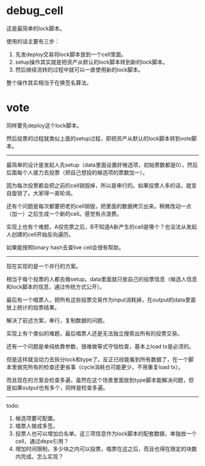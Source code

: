 # debug_cell

这是最简单的lock脚本。

使用的话主要有三步：

1. 先发deploy交易将lock脚本放到一个cell里面。
2. setup操作其实就是把资产从默认的lock脚本转到新的lock脚本。
3. 然后继续流转的过程中就可以一直使用新的lock脚本。

整个操作其实相当于在换签名算法。

# vote

同样要先deploy这个lock脚本。

然后投票的过程就类似上面的setup过程，即把资产从默认的lock脚本转到vote脚本。

---

最简单的设计是发起人先setup（data里面设置好候选项，初始票数都是0），然后后面每个人接力去投票（把自己想投的候选项的票数加一）。

因为每次投票都会把之前的cell销毁掉，所以是串行的。如果投票人多的话，就变自旋锁了。大家得一直轮询。

还有个问题是每次都要把老的cell销毁，把里面的数据拷贝出来。稍微改动一点（加一）之后生成一个新的cell。感觉有点浪费。

实现上也有个难题，A投完票之后，B不知道A新产生的cell是哪个？也没法从发起人创建的cell开始反向遍历。

如果能按照binary hash去查live cell会很有帮助。

---

现在实现的是一个并行的方案。

相当于每个投票的人都去做setup。data里面就只放自己的投票信息（候选人信息和lock脚本的信息，通过传统方式公开）。

最后有一个唱票人，把所有这些投票交易作为input消耗掉，在output的data里面放上统计的投票结果。

解决了前述方案，串行，复制数据的问题。

实现上有个类似的难题，最后唱票人还是无法独立搜索出所有的投票交易。

还有一个问题是单纯依靠参数，很难做等式守恒检查，基本上load tx是必须的。

但是这样就没动力去拆分lock和type了。反正已经能看到所有数据了，在一个脚本里做完所有的检查还更省事（cycle消耗也可能更少，不用重复load tx）。

而且现在的方案会检查多遍，虽然在这个场景里面放到type脚本能解决问题，但是如果output也有多个，同样是检查多遍。

---

todo:

1. 候选项要可配置。
2. 唱票人做成多签。
3. 投票人也可以增加白名单。这三项信息作为lock脚本的配套数据，单独放一个cell，通过deps引用？
4. 增加时间限制，多少块之内可以投票，唱票在这之后，而且也得在限定的块数内完成。怎么实现？

